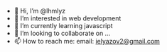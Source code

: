 - 👋 Hi, I’m @lhmlyz
- 👀 I’m interested in web development
- 🌱 I’m currently learning javascript
- 💞️ I’m looking to collaborate on ...
- 📫 How to reach me: email: ielyazov2@gmail.com

<!---
lhmlyz/lhmlyz is a ✨ special ✨ repository because its `README.md` (this file) appears on your GitHub profile.
You can click the Preview link to take a look at your changes.
--->
